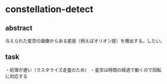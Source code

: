 # constellation-detect

## abstract
与えられた星空の画像からある星座（例えばオリオン座）を検出する。したい。

## task
・処理が遅い（ラスタライズ走査のため）
・星空は時間の経過で動くので回転に対応する
